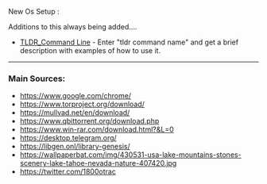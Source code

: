 New Os Setup :

Additions to this always being added....

* [TLDR_Command Line](https://github.com/tldr-pages/tldr) - Enter "tldr command name" and get a brief description with examples of how to use it.

***

### Main Sources:

* https://www.google.com/chrome/
* https://www.torproject.org/download/
* https://mullvad.net/en/download/
* https://www.qbittorrent.org/download.php
* https://www.win-rar.com/download.html?&L=0
* https://desktop.telegram.org/
* https://libgen.onl/library-genesis/
* https://wallpaperbat.com/img/430531-usa-lake-mountains-stones-scenery-lake-tahoe-nevada-nature-407420.jpg
* https://twitter.com/1800otrac



